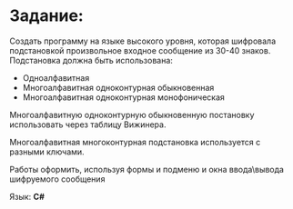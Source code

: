 # Задание:

Создать программу на языке высокого уровня, которая шифровала подстановкой
произвольное входное сообщение из 30-40 знаков. Подстановка должна быть использована:
- Одноалфавитная
- Многоалфавитная одноконтурная обыкновенная
- Многоалфавитная одноконтурная монофоническая

Многоалфавитную одноконтурную обыкновенную постановку использовать через таблицу
Вижинера. 

Многоалфавитная многоконтурная подстановка используется с разными ключами.

Работы оформить, используя формы и подменю и окна ввода\вывода шифруемого сообщения

Язык: **C#**
